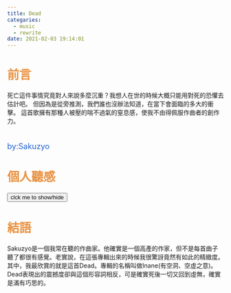 ```yaml
---
title: Dead
categaries:
  - music
  - rewrite
date: 2021-02-03 19:14:01
---
```


# <div style="color: rgb(233, 146, 66);">前言</div>
死亡這件事情究竟對人來說多麼沉重？我想人在世的時候大概只能用對死的恐懼去估計吧。
但因為是從旁推測，我們誰也沒辦法知道，在當下會面臨的多大的衝擊。
這首歌擁有那種人被壓的喘不過氣的窒息感，使我不由得佩服作曲者的創作力。

<!-- more -->

<script src="/js/insertBtn.js"></script>
# <div style="color: rgb(233, 147, 66);"></div>
<div style="font-size:large;color: rgb(35, 100, 210);">by:Sakuzyo</div>
<div class="playerBlock">
<div id="player1" class="player"></div>
</div>

# <div style="color: rgb(233, 146, 66);">個人聽感</div>

<button onclick="inverseDisplay(&quot;btnGroup1&quot;)" class="inverseBtn">clck me to show/hide</button>

<div id="btnGroup1" class="animate__animated animate__fadeIn"></div>

<script>insertBtn({groupId:"btnGroup1",barId:"btnBar1_1",text:"0:00~0:04<br/>開頭，就像被旋律浸入水中，周圍聲響變得模糊不清。",playerInd:0,start:0,end:4});</script>
<script>insertBtn({groupId:"btnGroup1",barId:"btnBar1_2",text:"0:04~0:05<br/>沈重的東西敲擊了類似玻璃的物品，發出了破裂的聲音。如同生命之脆弱，在無情的摧殘下，依舊難逃破碎的命運。",playerInd:0,start:4,end:5});</script>
<script>insertBtn({groupId:"btnGroup1",barId:"btnBar1_2",text:"0:20~0:21<br/>這邊有一個充能的聲響，很像是醫院在搶救病人時使用電擊去顫器。",playerInd:0,start:4,end:});</script>
<script>insertBtn({groupId:"btnGroup1",barId:"btnBar1_3",text:"0:59~1:12<br/>意識無法控制的繼續往下沉，周圍不時好像有些助力向上，卻發現無法抵銷那股往下扯的力量。",playerInd:0,start:59,end:72});</script>
<script>insertBtn({groupId:"btnGroup1",barId:"btnBar1_4",text:"2:08~2:35<br/>可以聽到有些呢喃，和烏鴉的叫聲，在某些意含中，烏鴉被認為是不祥的存在，也大概知道這首歌曲的走向是如何。",playerInd:0,start:128,end:155});</script>
<script>insertBtn({groupId:"btnGroup1",barId:"btnBar1_5",text:"3:41~4:24<br/>在一個瞬間（這邊用將音整個收起又一個重拍突顯），意識或者突然再也無法維持清晰。後面有雜訊中斷的聲響。是否在意指靈魂即將與肉體分離？",playerInd:0,start:222,end:});</script>
<script>insertBtn({groupId:"btnGroup1",barId:"btnBar1_2",text:"all<br/>整首曲子不斷的重複著一個節奏，被困在一個時空裡，迷失方向。在整首的曲子中，斷斷續續的低沉Bass和細碎的聲響，都不斷的表現出生命力逐漸消亡。Bass每一個彈奏，就像心跳隨時要停下來，不由得繃緊神經；細碎的聲響，則是身體機能不斷衰退的警示。",playerInd:0,start:0,end:264});</script>

# <div style="color: rgb(233, 146, 66);">結語</div>
Sakuzyo是一個我常在聽的作曲家。他確實是一個高產的作家，但不是每首曲子聽了都很有感覺。老實說，在這張專輯出來的時候我很驚訝竟然有如此的精緻度。其中，我最欣賞的就是這首Dead。專輯的名稱叫做Inane(有空洞、空虛之意)。Dead表現出的震撼度卻與這個形容詞相反，可是確實死後一切又回到虛無，確實是滿有巧思的。
<script>var plist=["1SNfAZo168Y"];</script>
<script src="/js/player.js"></script>